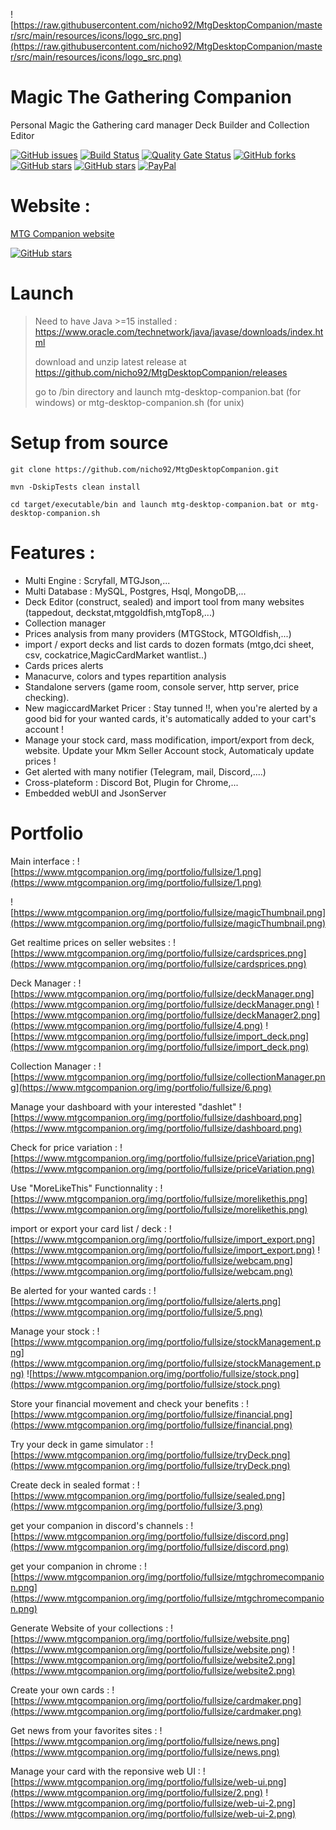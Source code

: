 ![https://raw.githubusercontent.com/nicho92/MtgDesktopCompanion/master/src/main/resources/icons/logo_src.png](https://raw.githubusercontent.com/nicho92/MtgDesktopCompanion/master/src/main/resources/icons/logo_src.png)

# Magic The Gathering Companion
Personal Magic the Gathering card manager Deck Builder and Collection Editor

[![GitHub issues](https://img.shields.io/github/issues/nicho92/MtgDesktopCompanion.svg)](https://github.com/nicho92/MtgDesktopCompanion/issues)
[![Build Status](https://travis-ci.org/nicho92/MtgDesktopCompanion.svg?branch=master)](https://travis-ci.org/nicho92/MtgDesktopCompanion)
[![Quality Gate Status](https://sonarcloud.io/api/project_badges/measure?project=org.magic%3Amagic-api&metric=alert_status)](https://sonarcloud.io/dashboard?id=org.magic%3Amagic-api)
[![GitHub forks](https://img.shields.io/github/forks/nicho92/MtgDesktopCompanion.svg)](https://github.com/nicho92/MtgDesktopCompanion/network)
[![GitHub stars](https://img.shields.io/github/stars/nicho92/MtgDesktopCompanion.svg)](https://github.com/nicho92/MtgDesktopCompanion/stargazers)
[![GitHub stars](https://img.shields.io/twitter/url/https/shields.io.svg?style=social)](https://twitter.com/mtgdesktopcomp1)
[![PayPal](https://img.shields.io/static/v1.svg?label=PayPal&message=Support%20MTGCompanion&color=Blue&logo=paypal)](https://www.paypal.me/nicolaspihen)


# Website : 
[MTG Companion website](https://www.MtgCompanion.org/)

[![GitHub stars](https://img.shields.io/badge/download-2.23-green.svg)](https://github.com/nicho92/MtgDesktopCompanion/releases/)

# Launch

>Need to have Java >=15 installed : https://www.oracle.com/technetwork/java/javase/downloads/index.html
>
>download and unzip latest release at https://github.com/nicho92/MtgDesktopCompanion/releases
>
>go to /bin directory and launch mtg-desktop-companion.bat (for windows) or mtg-desktop-companion.sh (for unix)


# Setup from source
```
git clone https://github.com/nicho92/MtgDesktopCompanion.git

mvn -DskipTests clean install

cd target/executable/bin and launch mtg-desktop-companion.bat or mtg-desktop-companion.sh

```

# Features :

- Multi Engine : Scryfall, MTGJson,...
- Multi Database : MySQL, Postgres, Hsql, MongoDB,...
- Deck Editor (construct, sealed) and import tool from many websites (tappedout, deckstat,mtggoldfish,mtgTop8,...)
- Collection manager
- Prices analysis from many providers  (MTGStock, MTGOldfish,...)
- import / export decks and list cards to dozen formats (mtgo,dci sheet, csv, cockatrice,MagicCardMarket wantlist..) 
- Cards prices alerts
- Manacurve, colors and types repartition analysis
- Standalone servers (game room, console server, http server, price checking).
- New magiccardMarket Pricer : Stay tunned !!,  when you're alerted by a good bid for your wanted cards, it's automatically added to your cart's account ! 
- Manage your stock card, mass modification, import/export from deck, website. Update your Mkm Seller Account stock, Automaticaly update prices !
- Get alerted with many notifier (Telegram, mail, Discord,....) 
- Cross-plateform : Discord Bot, Plugin for Chrome,...
- Embedded webUI and JsonServer



# Portfolio

Main interface :
![https://www.mtgcompanion.org/img/portfolio/fullsize/1.png](https://www.mtgcompanion.org/img/portfolio/fullsize/1.png)


![https://www.mtgcompanion.org/img/portfolio/fullsize/magicThumbnail.png](https://www.mtgcompanion.org/img/portfolio/fullsize/magicThumbnail.png)


Get realtime prices on seller websites :
![https://www.mtgcompanion.org/img/portfolio/fullsize/cardsprices.png](https://www.mtgcompanion.org/img/portfolio/fullsize/cardsprices.png)


Deck Manager :
![https://www.mtgcompanion.org/img/portfolio/fullsize/deckManager.png](https://www.mtgcompanion.org/img/portfolio/fullsize/deckManager.png)
![https://www.mtgcompanion.org/img/portfolio/fullsize/deckManager2.png](https://www.mtgcompanion.org/img/portfolio/fullsize/4.png)
![https://www.mtgcompanion.org/img/portfolio/fullsize/import_deck.png](https://www.mtgcompanion.org/img/portfolio/fullsize/import_deck.png)


Collection Manager :
![https://www.mtgcompanion.org/img/portfolio/fullsize/collectionManager.png](https://www.mtgcompanion.org/img/portfolio/fullsize/6.png)

Manage your dashboard with your interested "dashlet"
![https://www.mtgcompanion.org/img/portfolio/fullsize/dashboard.png](https://www.mtgcompanion.org/img/portfolio/fullsize/dashboard.png)

Check for price variation :
![https://www.mtgcompanion.org/img/portfolio/fullsize/priceVariation.png](https://www.mtgcompanion.org/img/portfolio/fullsize/priceVariation.png)

Use "MoreLikeThis" Functionnality :
![https://www.mtgcompanion.org/img/portfolio/fullsize/morelikethis.png](https://www.mtgcompanion.org/img/portfolio/fullsize/morelikethis.png)

import or export your card list / deck :
![https://www.mtgcompanion.org/img/portfolio/fullsize/import_export.png](https://www.mtgcompanion.org/img/portfolio/fullsize/import_export.png)
![https://www.mtgcompanion.org/img/portfolio/fullsize/webcam.png](https://www.mtgcompanion.org/img/portfolio/fullsize/webcam.png)

Be alerted for your wanted cards :
![https://www.mtgcompanion.org/img/portfolio/fullsize/alerts.png](https://www.mtgcompanion.org/img/portfolio/fullsize/5.png)

Manage your stock :
![https://www.mtgcompanion.org/img/portfolio/fullsize/stockManagement.png](https://www.mtgcompanion.org/img/portfolio/fullsize/stockManagement.png)
![https://www.mtgcompanion.org/img/portfolio/fullsize/stock.png](https://www.mtgcompanion.org/img/portfolio/fullsize/stock.png)

Store your financial movement and check your benefits :
![https://www.mtgcompanion.org/img/portfolio/fullsize/financial.png](https://www.mtgcompanion.org/img/portfolio/fullsize/financial.png)

Try your deck in game simulator :
![https://www.mtgcompanion.org/img/portfolio/fullsize/tryDeck.png](https://www.mtgcompanion.org/img/portfolio/fullsize/tryDeck.png)

Create deck in sealed format :
![https://www.mtgcompanion.org/img/portfolio/fullsize/sealed.png](https://www.mtgcompanion.org/img/portfolio/fullsize/3.png)

get your companion in discord's channels :
![https://www.mtgcompanion.org/img/portfolio/fullsize/discord.png](https://www.mtgcompanion.org/img/portfolio/fullsize/discord.png)

get your companion in chrome :
![https://www.mtgcompanion.org/img/portfolio/fullsize/mtgchromecompanion.png](https://www.mtgcompanion.org/img/portfolio/fullsize/mtgchromecompanion.png)


Generate Website of your collections :
![https://www.mtgcompanion.org/img/portfolio/fullsize/website.png](https://www.mtgcompanion.org/img/portfolio/fullsize/website.png)
![https://www.mtgcompanion.org/img/portfolio/fullsize/website2.png](https://www.mtgcompanion.org/img/portfolio/fullsize/website2.png)

Create your own cards :
![https://www.mtgcompanion.org/img/portfolio/fullsize/cardmaker.png](https://www.mtgcompanion.org/img/portfolio/fullsize/cardmaker.png)

Get news from your favorites sites :
![https://www.mtgcompanion.org/img/portfolio/fullsize/news.png](https://www.mtgcompanion.org/img/portfolio/fullsize/news.png)

Manage your card with the reponsive web UI :
![https://www.mtgcompanion.org/img/portfolio/fullsize/web-ui.png](https://www.mtgcompanion.org/img/portfolio/fullsize/2.png)
![https://www.mtgcompanion.org/img/portfolio/fullsize/web-ui-2.png](https://www.mtgcompanion.org/img/portfolio/fullsize/web-ui-2.png)
